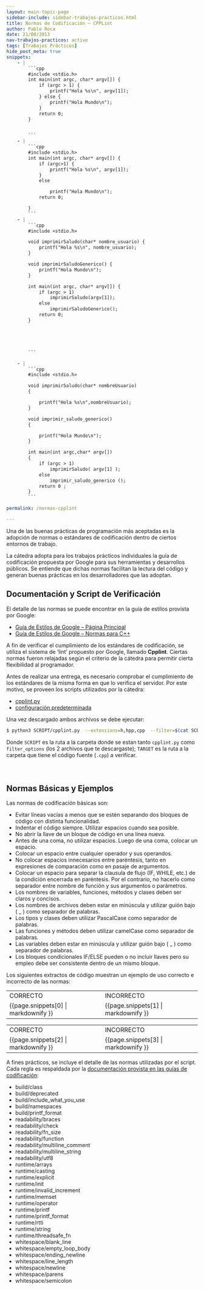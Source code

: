```yaml
---
layout: main-topic-page
sidebar-include: sidebar-trabajos-practicos.html
title: Normas de Codificación – CPPLint
author: Pablo Roca
date: 21/08/2013
nav-trabajos-practicos: active
tags: [Trabajos Prácticos]
hide_post_meta: true
snippets:
    - |
        ```cpp
        #include <stdio.h>
        int main(int argc, char* argv[]) {
            if (argc > 1) {
                printf("Hola %s\n", argv[1]);
            } else {
                printf("Hola Mundo\n");
            }
            return 0;
        }


        ```
    - |
        ```cpp
        #include <stdio.h>
        int main(int argc, char* argv[]) {
            if (argc>1) {
                printf("Hola %s\n", argv[1]);
            }
            else

                printf("Hola Mundo\n");
            return 0;

        }
        ```
    - |
        ```cpp
        #include <stdio.h>

        void imprimirSaludo(char* nombre_usuario) {
            printf("Hola %s\n", nombre_usuario);
        }

        void imprimirSaludoGenerico() {
            printf("Hola Mundo\n");
        }

        int main(int argc, char* argv[]) {
            if (argc > 1)
                imprimirSaludo(argv[1]);
            else
                imprimirSaludoGenerico();
            return 0;
        }





        ```

    - |
        ```cpp
        #include <stdio.h>

        void imprimirSaludo(char* nombreUsuario)
        {

            printf("Hola %s\n",nombreUsuario);
        }

        void imprimir_saludo_generico()
        {

            printf("Hola Mundo\n");
        }

        int main(int argc,char* argv[])
        {
            if (argc > 1)
                imprimirSaludo( argv[1] );
            else
                imprimir_saludo_generico ();
            return 0 ;
        }
        ```

permalink: /normas-cpplint

---
```


Una de las buenas prácticas de programación más aceptadas es la adopción de normas o estándares de codificación dentro de ciertos entornos de trabajo.

La cátedra adopta para los trabajos prácticos individuales la guía de codificación propuesta por Google para sus herramientas y desarrollos públicos. Se entiende que dichas normas facilitan la lectura del código y generan buenas prácticas en los desarrolladores que las adoptan.

## Documentación y Script de Verificación

El detalle de las normas se puede encontrar en la guía de estilos provista por Google:

<ul>
<li><a href="https://code.google.com/p/google-styleguide/">Guía de Estilos de Google – Página Principal</a></li>
<li><a href="https://google.github.io/styleguide/cppguide.html">Guía de Estilos de Google – Normas para C++</a></li>
</ul>

A fin de verificar el cumplimiento de los estándares de codificación, se utiliza el sistema de ‘lint’ propuesto por Google, llamado <strong>Cpplint</strong>. Ciertas normas fueron relajadas según el criterio de la cátedra para permitir cierta flexibilidad al programador.

Antes de realizar una entrega, es necesario comprobar el cumplimiento de los
estándares de la misma forma en que lo verifica el servidor.
Por este motivo, se proveen los scripts utilizados por la cátedra:

<ul>
<li><a href="{{ site.sercom_url }}/course/2023c1/$common/cpplint.py">cpplint.py</a></li>
<li><a href="{{ site.sercom_url }}/course/2023c1/$common/filter_options">configuración predeterminada</a></li>
</ul>

Una vez descargado ambos archivos se debe ejecutar:

```bash
$ python3 SCRIPT/cpplint.py  --extensions=h,hpp,cpp  --filter=$(cat SCRIPT/filter_options) $(find TARGET -regextype posix-egrep -regex '.*\.(h|hpp|cpp)')
```

Donde `SCRIPT` es la ruta a la carpeta donde se estan tanto `cpplint.py`
como `filter_options` (los 2 archivos que te descargaste); `TARGET`
es la ruta a la carpeta que tiene el código fuente (`.cpp`) a verificar.



<div><span style="line-height: 24px;"><br>
</span></div>

## Normas Básicas y Ejemplos

Las normas de codificación básicas son:

<ul>
<li>Evitar líneas vacías a menos que se estén separando dos bloques de código con distinta funcionalidad.</li>
<li>Indentar el código siempre. Utilizar espacios cuando sea posible.</li>
<li>No abrir la llave de un bloque de código en una línea nueva.</li>
<li>Antes de una coma, no utilizar espacios. Luego de una coma, colocar un espacio.</li>
<li>Colocar un espacio entre cualquier operador y sus operandos.</li>
<li>No colocar espacios innecesarios entre paréntesis, tanto en expresiones de comparación como en pasaje de argumentos.</li>
<li>Colocar un espacio para separar la clausula de flujo (IF, WHILE, etc.) de la condición encerrada en paréntesis. Por el contrario, no hacerlo como separador entre nombre de función y sus argumentos o parámetros.</li>
<li>Los nombres de variables, funciones, métodos y clases deben ser claros y concisos.</li>
<li>Los nombres de archivos deben estar en minúscula y utilizar guión bajo ( _ ) como separador de palabras.</li>
<li>Los tipos y clases deben utilizar PascalCase como separador de palabras.</li>
<li>Las funciones y métodos deben utilizar camelCase como separador de palabras.</li>
<li>Las variables deben estar en minúscula y utilizar guión bajo ( _ ) como separador de palabras.</li>
<li>Los bloques condicionales IF/ELSE pueden o no incluir llaves pero su empleo debe ser consistente dentro de un mismo bloque.</li>
</ul>

Los siguientes extractos de código muestran un ejemplo de uso correcto e incorrecto de las normas:

<table>
<tbody>
<tr>
<td>CORRECTO</td>
<td>INCORRECTO</td>
</tr>
<tr>
<td>
{{page.snippets[0] | markdownify }}
</td>
<td>
{{page.snippets[1] | markdownify }}
</td>
</tr>
</tbody>
</table>

<table>
<tbody>
<tr>
<td>CORRECTO</td>
<td>INCORRECTO</td>
</tr>
<tr>
<td>
{{page.snippets[2] | markdownify }}
</td>
<td>
{{page.snippets[3] | markdownify }}
</td>
</tr>
</tbody>
</table>

A fines prácticos, se incluye el detalle de las normas utilizadas por el script. Cada regla es respaldada por la <a href="https://google.github.io/styleguide/cppguide.html">documentación provista en las guías de codificación</a>:

<ul>
<li>build/class</li>
<li>build/deprecated</li>
<li>build/include_what_you_use</li>
<li>build/namespaces</li>
<li>build/printf_format</li>
<li>readability/braces</li>
<li>readability/check</li>
<li>readability/fn_size</li>
<li>readability/function</li>
<li>readability/multiline_comment</li>
<li>readability/multiline_string</li>
<li>readability/utf8</li>
<li>runtime/arrays</li>
<li>runtime/casting</li>
<li>runtime/explicit</li>
<li>runtime/init</li>
<li>runtime/invalid_increment</li>
<li>runtime/memset</li>
<li>runtime/operator</li>
<li>runtime/printf</li>
<li>runtime/printf_format</li>
<li>runtime/rtti</li>
<li>runtime/string</li>
<li>runtime/threadsafe_fn</li>
<li>whitespace/blank_line</li>
<li>whitespace/empty_loop_body</li>
<li>whitespace/ending_newline</li>
<li>whitespace/line_length</li>
<li>whitespace/newline</li>
<li>whitespace/parens</li>
<li>whitespace/semicolon</li>
</ul>
